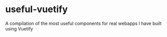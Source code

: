 # useful-vuetify
A compilation of the most useful components for real webapps I have built using Vuetify 
